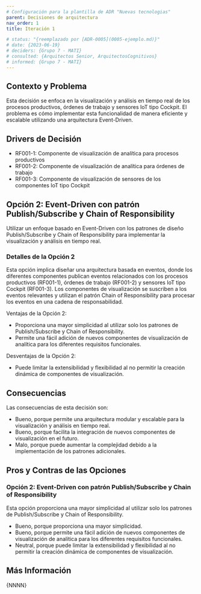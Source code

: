 ```yaml
---
# Configuración para la plantilla de ADR "Nuevas tecnologias"
parent: Decisiones de arquitectura
nav_order: 1
title: Iteración 1

# status: "{reemplazado por [ADR-0005](0005-ejemplo.md)}"
# date: {2023-06-19}
# deciders: {Grupo 7 - MATI}
# consulted: {Arquitectos Senior, ArquitectosCognitivos}
# informed: {Grupo 7 - MATI}
---
```

## Contexto y Problema

Esta decisión se enfoca en la visualización y análisis en tiempo real de los procesos productivos, órdenes de trabajo y sensores IoT tipo Cockpit. El problema es cómo implementar esta funcionalidad de manera eficiente y escalable utilizando una arquitectura Event-Driven.

## Drivers de Decisión

* RF001-1: Componente de visualización de analítica para procesos productivos
* RF001-2: Componente de visualización de analítica para órdenes de trabajo
* RF001-3: Componente de visualización de sensores de los componentes IoT tipo Cockpit

## Opción 2: Event-Driven con patrón Publish/Subscribe y Chain of Responsibility

Utilizar un enfoque basado en Event-Driven con los patrones de diseño Publish/Subscribe y Chain of Responsibility para implementar la visualización y análisis en tiempo real.

### Detalles de la Opción 2

Esta opción implica diseñar una arquitectura basada en eventos, donde los diferentes componentes publican eventos relacionados con los procesos productivos (RF001-1), órdenes de trabajo (RF001-2) y sensores IoT tipo Cockpit (RF001-3). Los componentes de visualización se suscriben a los eventos relevantes y utilizan el patrón Chain of Responsibility para procesar los eventos en una cadena de responsabilidad.

Ventajas de la Opción 2:

* Proporciona una mayor simplicidad al utilizar solo los patrones de Publish/Subscribe y Chain of Responsibility.
* Permite una fácil adición de nuevos componentes de visualización de analítica para los diferentes requisitos funcionales.

Desventajas de la Opción 2:

* Puede limitar la extensibilidad y flexibilidad al no permitir la creación dinámica de componentes de visualización.

## Consecuencias

Las consecuencias de esta decisión son:

* Bueno, porque permite una arquitectura modular y escalable para la visualización y análisis en tiempo real.
* Bueno, porque facilita la integración de nuevos componentes de visualización en el futuro.
* Malo, porque puede aumentar la complejidad debido a la implementación de los patrones adicionales.

## Pros y Contras de las Opciones

### Opción 2: Event-Driven con patrón Publish/Subscribe y Chain of Responsibility

Esta opción proporciona una mayor simplicidad al utilizar solo los patrones de Publish/Subscribe y Chain of Responsibility.

* Bueno, porque proporciona una mayor simplicidad.
* Bueno, porque permite una fácil adición de nuevos componentes de visualización de analítica para los diferentes requisitos funcionales.
* Neutral, porque puede limitar la extensibilidad y flexibilidad al no permitir la creación dinámica de componentes de visualización.

## Más Información

{NNNN}
